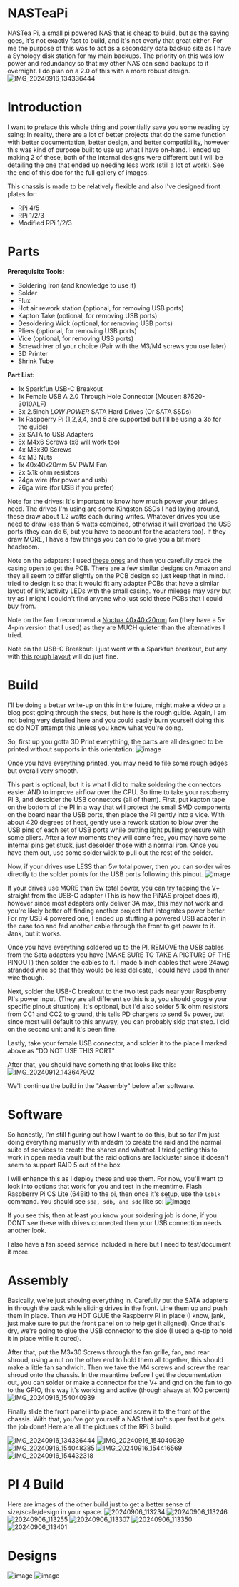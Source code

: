 # NASTeaPi

NASTea Pi, a small pi powered NAS that is cheap to build, but as the saying goes, it's not exactly fast to build, and it's not overly that great either. For me the purpose of this was to act as a secondary data backup site as I have a Synology disk station for my main backups. The priority on this was low power and redundancy so that my other NAS can send backups to it overnight. I do plan on a 2.0 of this with a more robust design.
![IMG_20240916_134336444](https://github.com/user-attachments/assets/bc13ccd7-e96a-4e18-a629-dc6ed73f86f8)

# Introduction
I want to preface this whole thing and potentially save you some reading by saing: In reality, there are a lot of better projects that do the same function with better documentation, better design, and better compatibility, however this was kind of purpose built to use up what I have on-hand. I ended up making 2 of these, both of the internal designs were different but I will be detailing the one that ended up needing less work (still a lot of work). See the end of this doc for the full gallery of images. 

This chassis is made to be relatively flexible and also I've designed front plates for:
- RPi 4/5
- RPi 1/2/3
- Modified RPi 1/2/3


# Parts
**Prerequisite Tools:**
- Soldering Iron (and knowledge to use it)
- Solder
- Flux
- Hot air rework station (optional, for removing USB ports)
- Kapton Take (optional, for removing USB ports)
- Desoldering Wick (optional, for removing USB ports)
- Pliers (optional, for removing USB ports)
- Vice (optional, for removing USB ports)
- Screwdriver of your choice (Pair with the M3/M4 screws you use later)
- 3D Printer
- Shrink Tube

**Part List:**
- 1x Sparkfun USB-C Breakout
- 1x Female USB A 2.0 Through Hole Connector (Mouser: 87520-3010ALF) 
- 3x 2.5inch _LOW POWER_ SATA Hard Drives (Or SATA SSDs)
- 1x Raspberry Pi (1,2,3,4, and 5 are supported but I'll be using a 3b for the guide)
- 3x SATA to USB Adapters
- 5x M4x6 Screws (x8 will work too)
- 4x M3x30 Screws
- 4x M3 Nuts
- 1x 40x40x20mm 5V PWM Fan
- 2x 5.1k ohm resistors
- 24ga wire (for power and usb)
- 26ga wire (for USB if you prefer)

Note for the drives: 
It's important to know how much power your drives need. The drives I'm using are some Kingston SSDs I had laying around, these draw about 1.2 watts each during writes. Whatever drives you use need to draw less than 5 watts combined, otherwise it will overload the USB ports (they can do 6, but you have to account for the adapters too). If they draw MORE, I have a few things you can do to give you a bit more headroom. 

Note on the adapters:
I used [these ones](https://www.amazon.com/dp/B073SXTY64) and then you carefully crack the casing open to get the PCB. There are a few similar designs on Amazon and they all seem to differ slightly on the PCB design so just keep that in mind. I tried to design it so that it would fit any adapter PCBs that have a similar layout of link/activity LEDs with the small casing. Your mileage may vary but try as I might I couldn't find anyone who just sold these PCBs that I could buy from. 

Note on the fan:
I recommend a [Noctua 40x40x20mm](https://www.amazon.com/gp/product/B071FNHVXN) fan (they have a 5v 4-pin version that I used) as they are MUCH quieter than the alternatives I tried. 

Note on the USB-C Breakout:
I just went with a Sparkfun breakout, but any with [this rough layout](https://www.amazon.com/dp/B07M6R37L8) will do just fine. 


# Build
I'll be doing a better write-up on this in the future, might make a video or a blog post going through the steps, but here is the rough guide. Again, I am not being very detailed here and you could easily burn yourself doing this so do NOT attempt this unless you know what you're doing. 

So, first up you gotta 3D Print everything, the parts are all designed to be printed without supports in this orientation:
![image](https://github.com/user-attachments/assets/b58eb38f-0422-4726-bb30-df61f981468e)

Once you have everything printed, you may need to file some rough edges but overall very smooth. 

This part is optional, but it is what I did to make soldering the connectors easier AND to improve airflow over the CPU. So time to take your raspberry PI 3, and desolder the USB connectors (all of them). First, put kapton tape on the bottom of the PI in a way that will protect the small SMD components on the board near the USB ports, then place the PI gently into a vice. With about 420 degrees of heat, gently use a rework station to blow over the USB pins of each set of USB ports while putting light pulling pressure with some pliers. After a few moments they will come free, you may have some internal pins get stuck, just desolder those with a normal iron. Once you have them out, use some solder wick to pull out the rest of the solder. 

Now, if your drives use LESS than 5w total power, then you can solder wires directly to the solder points for the USB ports following this pinout.
![image](https://github.com/user-attachments/assets/a7d29cb5-6e4e-426d-8b99-8c05b4f17c50)

If your drives use MORE than 5w total power, you can try tapping the V+ straight from the USB-C adapter (This is how the PiNAS project does it), however since most adapters only deliver 3A max, this may not work and you're likely better off finding another project that integrates power better. For my USB 4 powered one, I ended up stuffing a powered USB adapter in the case too and fed another cable through the front to get power to it. Jank, but it works. 

Once you have everything soldered up to the PI, REMOVE the USB cables from the Sata adapters you have (MAKE SURE TO TAKE A PICTURE OF THE PINOUT) then solder the cables to it. I made 5 inch cables that were 24awg stranded wire so that they would be less delicate, I could have used thinner wire though. 

Next, solder the USB-C breakout to the two test pads near your Raspberry PI's power input. (They are all different so this is a, you should google your specific pinout situation). It's optional, but I'd also solder 5.1k ohm resistors from CC1 and CC2 to ground, this tells PD chargers to send 5v power, but since most will default to this anyway, you can probably skip that step. I did on the second unit and it's been fine.

Lastly, take your female USB connector, and solder it to the place I marked above as "DO NOT USE THIS PORT"

After that, you should have something that looks like this:
![IMG_20240912_143647902](https://github.com/user-attachments/assets/bd32660b-a6bb-4371-92dd-a7fc859ce0fd)

We'll continue the build in the "Assembly" below after software.

# Software

So honestly, I'm still figuring out how I want to do this, but so far I'm just doing everything manually with mdadm to create the raid and the normal suite of services to create the shares and whatnot. I tried getting this to work in open media vault but the raid options are lackluster since it doesn't seem to support RAID 5 out of the box. 

I will enhance this as I deploy these and use them. For now, you'll want to look into options that work for you and test in the meantime. Flash Raspberry Pi OS Lite (64Bit) to the pi, then once it's setup, use the `lsblk` command. You should see `sda, sdb, and sdc` like so: 
![image](https://github.com/user-attachments/assets/1f79fc0f-e1b0-4dae-bbb0-12b0e283f7ff)

If you see this, then at least you know your soldering job is done, if you DONT see these with drives connected then your USB connection needs another look. 

I also have a fan speed service included in here but I need to test/document it more.


# Assembly
Basically, we're just shoving everything in. Carefully put the SATA adapters in through the back while sliding drives in the front. Line them up and push them in place. Then we HOT GLUE the Raspberry PI in place (I know, jank, just make sure to put the front panel on to help get it aligned). Once that's dry, we're going to glue the USB connector to the side (I used a q-tip to hold it in place while it cured).

After that, put the M3x30 Screws through the fan grille, fan, and rear shroud, using a nut on the other end to hold them all together, this should make a little fan sandwich. Then we take the M4 screws and screw the rear shroud onto the chassis. In the meantime before I get the documentation out, you can solder or make a connector for the V+ and gnd on the fan to go to the GPIO, this way it's working and active (though always at 100 percent)
![IMG_20240916_154040939](https://github.com/user-attachments/assets/c80c4a70-3a3a-463e-9947-3e664e08d2da)

Finally slide the front panel into place, and screw it to the front of the chassis. With that, you've got yourself a NAS that isn't super fast but gets the job done! Here are all the pictures of the RPi 3 build:

![IMG_20240916_134336444](https://github.com/user-attachments/assets/dca5c1db-3f0b-47af-b2c7-ae82019df462)
![IMG_20240916_154040939](https://github.com/user-attachments/assets/ddf4cc68-791b-41c8-88f8-1a099ee67de3)
![IMG_20240916_154048385](https://github.com/user-attachments/assets/e5d0fce2-bf6a-4bfb-b2e7-af466d7c62a8)
![IMG_20240916_154416569](https://github.com/user-attachments/assets/167c3795-3314-4d82-a1cd-456b383f2540)
![IMG_20240916_154432318](https://github.com/user-attachments/assets/659543bf-790c-4305-80c3-f09e8c60eb43)


# PI 4 Build
Here are images of the other build just to get a better sense of size/scale/design in your space.
![20240906_113234](https://github.com/user-attachments/assets/18bd2b58-22e7-464c-9a11-35405c446335)
![20240906_113246](https://github.com/user-attachments/assets/021f5fb2-a567-4727-993f-0b9f75b50976)
![20240906_113255](https://github.com/user-attachments/assets/a314fa8b-b3e6-4227-819d-9241c52b5ce1)
![20240906_113307](https://github.com/user-attachments/assets/dbbc4bf9-869a-466e-9687-599e92056e89)
![20240906_113350](https://github.com/user-attachments/assets/0e2cbaa7-e6c3-477c-ac85-01bba730f467)
![20240906_113401](https://github.com/user-attachments/assets/3de29452-d0ca-4421-b9fb-bfd538f9642b)

# Designs
![image](https://github.com/user-attachments/assets/d0cc242d-6f9c-4613-ae51-bb5666934720)
![image](https://github.com/user-attachments/assets/1edec0ec-a0c8-4e96-a2f0-7c502580d46a)
